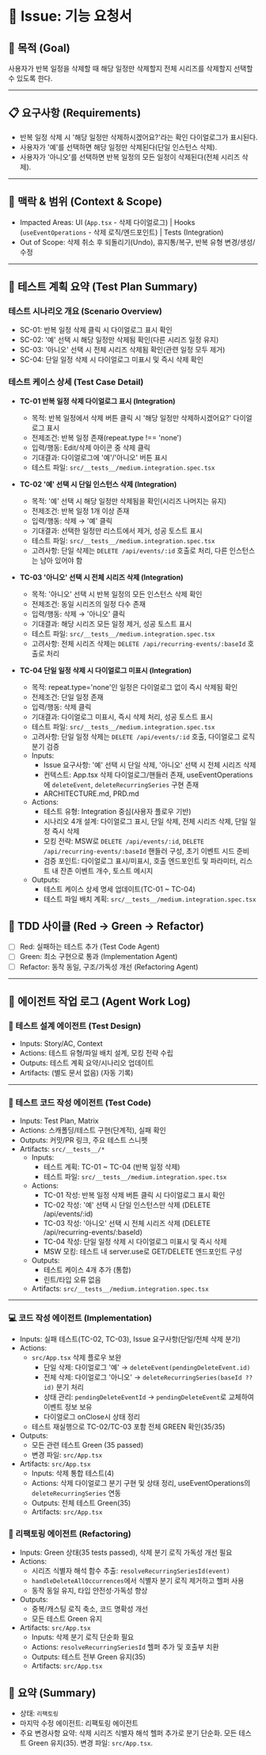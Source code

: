 # 🧭 Issue: 기능 요청서

## 🎯 목적 (Goal)

사용자가 반복 일정을 삭제할 때 해당 일정만 삭제할지 전체 시리즈를 삭제할지 선택할 수 있도록 한다.

---

## 📋 요구사항 (Requirements)

- 반복 일정 삭제 시 '해당 일정만 삭제하시겠어요?'라는 확인 다이얼로그가 표시된다.
- 사용자가 '예'를 선택하면 해당 일정만 삭제된다(단일 인스턴스 삭제).
- 사용자가 '아니오'를 선택하면 반복 일정의 모든 일정이 삭제된다(전체 시리즈 삭제).

---

## 🧩 맥락 & 범위 (Context & Scope)

- Impacted Areas: UI (`App.tsx` - 삭제 다이얼로그) | Hooks (`useEventOperations` - 삭제 로직/엔드포인트) | Tests (Integration)
- Out of Scope: 삭제 취소 후 되돌리기(Undo), 휴지통/복구, 반복 유형 변경/생성/수정

---

## 🧪 테스트 계획 요약 (Test Plan Summary)

### 테스트 시나리오 개요 (Scenario Overview)

- SC-01: 반복 일정 삭제 클릭 시 다이얼로그 표시 확인
- SC-02: '예' 선택 시 해당 일정만 삭제됨 확인(다른 시리즈 일정 유지)
- SC-03: '아니오' 선택 시 전체 시리즈 삭제됨 확인(관련 일정 모두 제거)
- SC-04: 단일 일정 삭제 시 다이얼로그 미표시 및 즉시 삭제 확인

### 테스트 케이스 상세 (Test Case Detail)

- **TC-01 반복 일정 삭제 다이얼로그 표시 (Integration)**

  - 목적: 반복 일정에서 삭제 버튼 클릭 시 '해당 일정만 삭제하시겠어요?' 다이얼로그 표시
  - 전제조건: 반복 일정 존재(repeat.type !== 'none')
  - 입력/행동: Edit/삭제 아이콘 중 삭제 클릭
  - 기대결과: 다이얼로그에 '예'/'아니오' 버튼 표시
  - 테스트 파일: `src/__tests__/medium.integration.spec.tsx`

- **TC-02 '예' 선택 시 단일 인스턴스 삭제 (Integration)**

  - 목적: '예' 선택 시 해당 일정만 삭제됨을 확인(시리즈 나머지는 유지)
  - 전제조건: 반복 일정 1개 이상 존재
  - 입력/행동: 삭제 → '예' 클릭
  - 기대결과: 선택한 일정만 리스트에서 제거, 성공 토스트 표시
  - 테스트 파일: `src/__tests__/medium.integration.spec.tsx`
  - 고려사항: 단일 삭제는 `DELETE /api/events/:id` 호출로 처리, 다른 인스턴스는 남아 있어야 함

- **TC-03 '아니오' 선택 시 전체 시리즈 삭제 (Integration)**

  - 목적: '아니오' 선택 시 반복 일정의 모든 인스턴스 삭제 확인
  - 전제조건: 동일 시리즈의 일정 다수 존재
  - 입력/행동: 삭제 → '아니오' 클릭
  - 기대결과: 해당 시리즈 모든 일정 제거, 성공 토스트 표시
  - 테스트 파일: `src/__tests__/medium.integration.spec.tsx`
  - 고려사항: 전체 시리즈 삭제는 `DELETE /api/recurring-events/:baseId` 호출로 처리

- **TC-04 단일 일정 삭제 시 다이얼로그 미표시 (Integration)**

  - 목적: repeat.type='none'인 일정은 다이얼로그 없이 즉시 삭제됨 확인
  - 전제조건: 단일 일정 존재
  - 입력/행동: 삭제 클릭
  - 기대결과: 다이얼로그 미표시, 즉시 삭제 처리, 성공 토스트 표시
  - 테스트 파일: `src/__tests__/medium.integration.spec.tsx`
  - 고려사항: 단일 일정 삭제는 `DELETE /api/events/:id` 호출, 다이얼로그 로직 분기 검증

  <!-- TEST_DESIGN_START -->

  - Inputs:
    - Issue 요구사항: '예' 선택 시 단일 삭제, '아니오' 선택 시 전체 시리즈 삭제
    - 컨텍스트: App.tsx 삭제 다이얼로그/핸들러 존재, useEventOperations에 `deleteEvent`, `deleteRecurringSeries` 구현 존재
    - ARCHITECTURE.md, PRD.md
  - Actions:
    - 테스트 유형: Integration 중심(사용자 플로우 기반)
    - 시나리오 4개 설계: 다이얼로그 표시, 단일 삭제, 전체 시리즈 삭제, 단일 일정 즉시 삭제
    - 모킹 전략: MSW로 `DELETE /api/events/:id`, `DELETE /api/recurring-events/:baseId` 핸들러 구성, 초기 이벤트 시드 준비
    - 검증 포인트: 다이얼로그 표시/미표시, 호출 엔드포인트 및 파라미터, 리스트 내 잔존 이벤트 개수, 토스트 메시지
  - Outputs:
    - 테스트 케이스 상세 명세 업데이트(TC-01 ~ TC-04)
    - 테스트 파일 배치 계획: `src/__tests__/medium.integration.spec.tsx`
    <!-- TEST_DESIGN_END -->

## 🔁 TDD 사이클 (Red → Green → Refactor)

- [ ] Red: 실패하는 테스트 추가 (Test Code Agent)
- [ ] Green: 최소 구현으로 통과 (Implementation Agent)
- [ ] Refactor: 동작 동일, 구조/가독성 개선 (Refactoring Agent)

---

## 🧠 에이전트 작업 로그 (Agent Work Log)

### 🧩 테스트 설계 에이전트 (Test Design)

- Inputs: Story/AC, Context
- Actions: 테스트 유형/파일 배치 설계, 모킹 전략 수립
- Outputs: 테스트 계획 요약/시나리오 업데이트
- Artifacts: (별도 문서 없음)
  <!-- TEST_DESIGN_START -->
  (자동 기록)
  <!-- TEST_DESIGN_END -->

---

### 🧪 테스트 코드 작성 에이전트 (Test Code)

- Inputs: Test Plan, Matrix
- Actions: 스캐폴딩/테스트 구현(단계적), 실패 확인
- Outputs: 커밋/PR 링크, 주요 테스트 스니펫
- Artifacts: `src/__tests__/*`
  <!-- TEST_CODE_START -->
  - Inputs:
    - 테스트 계획: TC-01 ~ TC-04 (반복 일정 삭제)
    - 테스트 파일: `src/__tests__/medium.integration.spec.tsx`
  - Actions:
    - TC-01 작성: 반복 일정 삭제 버튼 클릭 시 다이얼로그 표시 확인
    - TC-02 작성: '예' 선택 시 단일 인스턴스만 삭제 (DELETE /api/events/:id)
    - TC-03 작성: '아니오' 선택 시 전체 시리즈 삭제 (DELETE /api/recurring-events/:baseId)
    - TC-04 작성: 단일 일정 삭제 시 다이얼로그 미표시 및 즉시 삭제
    - MSW 모킹: 테스트 내 server.use로 GET/DELETE 엔드포인트 구성
  - Outputs:
    - 테스트 케이스 4개 추가 (통합)
    - 린트/타입 오류 없음
  - Artifacts: `src/__tests__/medium.integration.spec.tsx`
  <!-- TEST_CODE_END -->

---

### 💻 코드 작성 에이전트 (Implementation)

- Inputs: 실패 테스트(TC-02, TC-03), Issue 요구사항(단일/전체 삭제 분기)
- Actions:
  - `src/App.tsx` 삭제 플로우 보완
    - 단일 삭제: 다이얼로그 '예' → `deleteEvent(pendingDeleteEvent.id)`
    - 전체 삭제: 다이얼로그 '아니오' → `deleteRecurringSeries(baseId ?? id)` 분기 처리
    - 상태 관리: `pendingDeleteEventId` → `pendingDeleteEvent`로 교체하여 이벤트 정보 보유
    - 다이얼로그 onClose시 상태 정리
  - 테스트 재실행으로 TC-02/TC-03 포함 전체 GREEN 확인(35/35)
- Outputs:
  - 모든 관련 테스트 Green (35 passed)
  - 변경 파일: `src/App.tsx`
- Artifacts: `src/App.tsx`
  <!-- IMPLEMENTATION_START -->
  - Inputs: 삭제 통합 테스트(4)
  - Actions: 삭제 다이얼로그 분기 구현 및 상태 정리, useEventOperations의 `deleteRecurringSeries` 연동
  - Outputs: 전체 테스트 Green(35)
  - Artifacts: `src/App.tsx`
  <!-- IMPLEMENTATION_END -->

### 🔧 리팩토링 에이전트 (Refactoring)

- Inputs: Green 상태(35 tests passed), 삭제 분기 로직 가독성 개선 필요
- Actions:
  - 시리즈 식별자 해석 함수 추출: `resolveRecurringSeriesId(event)`
  - `handleDeleteAllOccurrences`에서 식별자 분기 로직 제거하고 헬퍼 사용
  - 동작 동일 유지, 타입 안전성·가독성 향상
- Outputs:
  - 중복/캐스팅 로직 축소, 코드 명확성 개선
  - 모든 테스트 Green 유지
- Artifacts: `src/App.tsx`
  <!-- REFACTORING_START -->
  - Inputs: 삭제 분기 로직 단순화 필요
  - Actions: `resolveRecurringSeriesId` 헬퍼 추가 및 호출부 치환
  - Outputs: 테스트 전부 Green 유지(35)
  - Artifacts: `src/App.tsx`
  <!-- REFACTORING_END -->

## 🧾 요약 (Summary)

- 상태: `리팩토링`
- 마지막 수정 에이전트: 리팩토링 에이전트
- 주요 변경사항 요약: 삭제 시리즈 식별자 해석 헬퍼 추가로 분기 단순화. 모든 테스트 Green 유지(35). 변경 파일: `src/App.tsx`.
